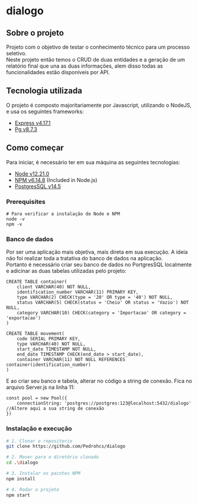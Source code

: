 # dialogo

## Sobre o projeto
Projeto com o objetivo de testar o conhecimento técnico para um processo seletivo.<br>
Neste projeto então temos o CRUD de duas entidades e a geração de um relatório final que una as duas informações, alem disso todas as funcionalidades estão disponíveis por API.

## Tecnologia utilizada
O projeto é composto majoritariamente por Javascript, utilizando o NodeJS, e usa os seguintes frameworks:
- [Express v4.17.1](https://expressjs.com)
- [Pg v8.7.3](https://node-postgres.com)

## Como começar
Para iniciar, é necessário ter em sua máquina as seguintes tecnologias:

- [Node v12.21.0](https://nodejs.org/ja/blog/release/v12.21.0/)
- [NPM v6.14.8](https://www.npmjs.com/) (Included in Node.js)
- [PostgresSQL v14.5](https://www.postgresql.org)

### Prerequisites
```
# Para verificar a instalação do Node e NPM
node -v
npm -v
```

### Banco de dados
Por ser uma aplicação mais objetiva, mais direta em sua execução. A ideia não foi realizar toda a tratativa do banco de dados na aplicação.<br>
Portanto é necessário criar seu banco de dados no PortgresSQL localmente e adicinar as duas tabelas utilizadas pelo projeto:
```
CREATE TABLE container(
	client VARCHAR(40) NOT NULL,
	identification_number VARCHAR(11) PRIMARY KEY,
	type VARCHAR(2) CHECK(type = '20' OR type = '40') NOT NULL,
	status VARCHAR(5) CHECK(status = 'Cheio' OR status = 'Vazio') NOT NULL,
	category VARCHAR(10) CHECK(category = 'Importacao' OR category = 'exportacao')
)
```
```
CREATE TABLE movement(
	code SERIAL PRIMARY KEY,
	type VARCHAR(40) NOT NULL,
	start_date TIMESTAMP NOT NULL,
	end_date TIMESTAMP CHECK(end_date > start_date),
	container VARCHAR(11) NOT NULL REFERENCES container(identification_number)
)
```

E ao criar seu banco e tabela, alterar no código a string de conexão. Fica no arquivo Server.js na linha 11:
```
const pool = new Pool({
    connectionString: 'postgres://postgres:123@localhost:5432/dialogo' //Altere aqui a sua string de conexão
})
```


### Instalação e execução
```sh
# 1. Clonar o repositorio
git clone https://github.com/Pedrohcs/dialogo

# 2. Mover para o diretório clonado
cd .\dialogo

# 3. Instalar os pacotes NPM
npm install

# 4. Rodar o projeto
npm start

```